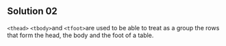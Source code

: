## Solution 02 

`<thead>` `<tbody>`and `<tfoot>`are used to be able to treat as a group the rows that form the head, the body and the foot of a table.